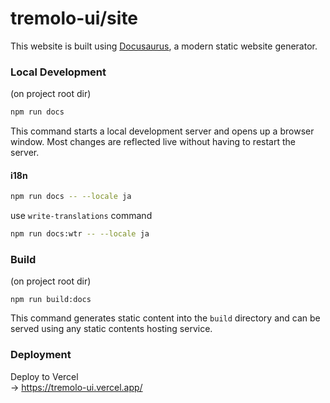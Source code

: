 # tremolo-ui/site

This website is built using [Docusaurus](https://docusaurus.io/), a modern static website generator.

### Local Development

(on project root dir)

```bash
npm run docs
```

This command starts a local development server and opens up a browser window. Most changes are reflected live without having to restart the server.

#### i18n

```bash
npm run docs -- --locale ja
```

use `write-translations` command

```bash
npm run docs:wtr -- --locale ja
```

### Build

(on project root dir)

```
npm run build:docs
```

This command generates static content into the `build` directory and can be served using any static contents hosting service.

### Deployment

Deploy to Vercel  
-> https://tremolo-ui.vercel.app/
